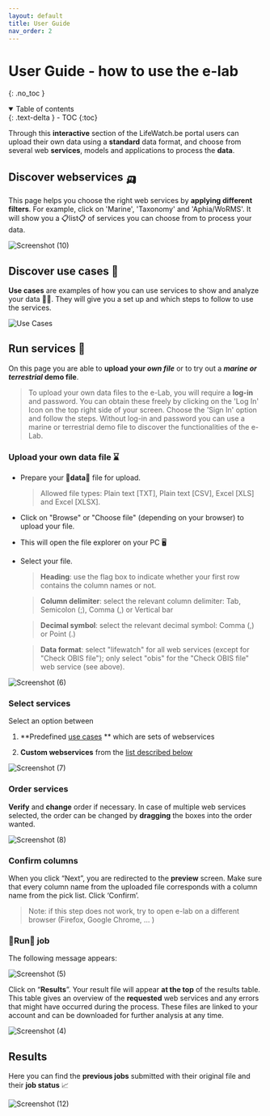 ```yaml
---
layout: default
title: User Guide
nav_order: 2
---
```


# User Guide - how to use the e-lab


{: .no_toc }


<details open markdown="block">
<summary>
    Table of contents
</summary>
  {: .text-delta }
- TOC
{:toc}
</details>



Through this **interactive** section of the LifeWatch.be portal users can upload their own data using a **standard** data format, and choose from several web **services**, models and applications to process the **data**.


## Discover webservices 🛺

This page helps you choose the right web services by **applying different filters**. For example, click on 'Marine', 'Taxonomy' and 'Aphia/WoRMS'. It will show you a 📋list📋 of services you can choose from to process your data.

![Screenshot (10)](https://github.com/lifewatch/elab-documentation/assets/144227108/e509df40-7c61-4495-8f90-04427a69eae9)



## Discover use cases 🧭

**Use cases** are examples of how you can use services to show and analyze your data 🧑‍🔬. They will give you a set up and which steps to follow to use the services. 

![Use Cases](https://github.com/lifewatch/elab-documentation/assets/144227108/f32be554-cf11-4da3-a947-7d7ad4e8fb7d)

## Run services 🏃

On this page you are able to **upload your _own file_** or to try out a **_marine or terrestrial_ demo file**. 

> To upload your own data files to the e-Lab, you will require a **log-in** and password. You can obtain these freely by clicking on the 'Log In' Icon on the top right side of your screen. Choose the 'Sign In' option and follow the steps. Without log-in and password you can use a marine or terrestrial demo file to discover the functionalities of the e-Lab.


### Upload your own data file ⌛

- Prepare your 🌌**data**🌌 file for upload.

  > Allowed file types: Plain text [TXT], Plain text [CSV], Excel [XLS] and Excel [XLSX].


- Click on "Browse" or "Choose file" (depending on your browser) to upload your file.

- This will open the file explorer on your PC 🖥️

- Select your file.

  > **Heading**: use the flag box to indicate whether your first row contains the column names or not.



  > **Column delimiter**: select the relevant column delimiter: Tab, Semicolon (;), Comma (,) or Vertical bar



  > **Decimal symbol**: select the relevant decimal symbol: Comma (,) or Point (.)



  > **Data format**: select "lifewatch" for all web services (except for "Check OBIS file"); only select "obis" for the "Check OBIS file" web service (see above).



![Screenshot (6)](https://github.com/lifewatch/elab-documentation/assets/144227108/273dde5d-084f-4059-89c4-64281f452c53)



### Select services

Select an option between 

1. **Predefined [use cases](https://lifewatch.github.io/elab-documentation/docs/use-cases.html) ** which are sets of webservices 


1. **Custom webservices** from the [list described below](https://lifewatch.github.io/elab-documentation/docs/web-service-description.html)



![Screenshot (7)](https://github.com/lifewatch/elab-documentation/assets/144227108/4bb31e03-0ce8-43c5-a32c-dcfe1676e2c9)



### Order services 

**Verify** and **change** order if necessary. In case of multiple web services selected, the order can be changed by **dragging** the boxes into the order wanted. 

![Screenshot (8)](https://github.com/lifewatch/elab-documentation/assets/144227108/85d1cc81-cadf-44e4-8834-e2d8bec183e1)



### Confirm columns

When you click “Next”, you are redirected to the **preview** screen. Make sure that every column name from the uploaded file corresponds with a column name from the pick list. Click ‘Confirm’.

> Note: if this step does not work, try to open e-lab on a different browser (Firefox, Google Chrome, … )



### 🏃Run🏃 job 

The following message appears:



![Screenshot (5)](https://github.com/lifewatch/elab-documentation/assets/144227108/df11342e-03f8-47df-b2da-976f4f827bdb)



Click on “**Results**”. Your result file will appear **at the top** of the results table. This table gives an overview of the **requested** web services and any errors that might have occurred during the process. These files are linked to your account and can be downloaded for further analysis at any time. 



![Screenshot (4)](https://github.com/lifewatch/elab-documentation/assets/144227108/b88f6fd3-ce8e-47f0-b3d6-83f5f0262904)



## Results 

Here you can find the **previous jobs** submitted with their original file and their **job status** 📈



![Screenshot (12)](https://github.com/lifewatch/elab-documentation/assets/144227108/19e7cbe0-b797-43e8-839b-0f3c16cedf28)
